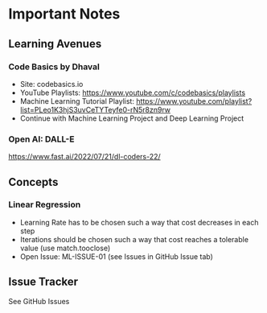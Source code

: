
# Important Notes


## Learning Avenues

### Code Basics by Dhaval
- Site: codebasics.io
- YouTube Playlists: https://www.youtube.com/c/codebasics/playlists
- Machine Learning Tutorial Playlist: https://www.youtube.com/playlist?list=PLeo1K3hjS3uvCeTYTeyfe0-rN5r8zn9rw
- Continue with Machine Learning Project and Deep Learning Project

### Open AI: DALL-E
https://www.fast.ai/2022/07/21/dl-coders-22/

## Concepts

### Linear Regression
- Learning Rate has to be chosen such a way that cost decreases in each step
- Iterations should be chosen such a way that cost reaches a tolerable value (use match.tooclose)
- Open Issue: ML-ISSUE-01 (see Issues in GitHub Issue tab)


## Issue Tracker

See GitHub Issues

